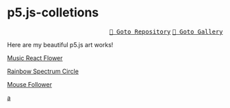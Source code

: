 # p5.js-colletions

<div style="text-align: right;">
<kbd><a href="https://github.com/LeoJhonSong/p5.js-colletions">📁 Goto Repository</a></kbd> <kbd><a href="https://leojhonsong.github.io/p5.js-colletions/">🌌 Goto Gallery</a></kbd>
</div>

Here are my beautiful p5.js art works!

[Music React Flower](music-flower/)

[Rainbow Spectrum Circle](spectrum-circle/)

[Mouse Follower](music-flower/)

[a](libraries/p5.min.js)

<script src="/libraries/p5.min.js"></script>
<script src="/libraries/p5.sound.js"></script>